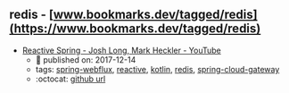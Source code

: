 redis - [www.bookmarks.dev/tagged/redis](https://www.bookmarks.dev/tagged/redis)
---
* [Reactive Spring - Josh Long, Mark Heckler - YouTube](https://www.youtube.com/watch?v=l7VBdWhtl7A)
    * :calendar: published on: 2017-12-14
    * tags: [spring-webflux](../tags/spring-webflux.md), [reactive](../tags/reactive.md), [kotlin](../tags/kotlin.md), [redis](../tags/redis.md), [spring-cloud-gateway](../tags/spring-cloud-gateway.md)
    * :octocat: [github url](https://github.com/joshlong/flux-flix-service)
